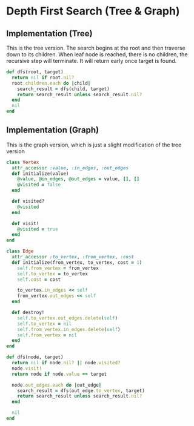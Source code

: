 # Depth First Search (Tree & Graph)

## Implementation (Tree)
This is the tree version. The search begins at the root and then traverse
down to its children. When leaf node is reached, there is no children, the
recursive step will terminate. It will return early once target is found.
``` ruby
def dfs(root, target)
  return nil if root.nil?
  root.children.each do |child|
    search_result = dfs(child, target)
    return search_result unless search_result.nil?
  end
  nil
end
```

## Implementation (Graph)
This is the graph version, which is just a slight modification of the tree
version
``` ruby
class Vertex
  attr_accessor :value, :in_edges, :out_edges
  def initialize(value)
    @value, @in_edges, @out_edges = value, [], []
    @visited = false
  end

  def visited?
    @visited
  end

  def visit!
    @visited = true
  end
end

class Edge
  attr_accessor :to_vertex, :from_vertex, :cost
  def initialize(from_vertex, to_vertex, cost = 1)
    self.from_vertex = from_vertex
    self.to_vertex = to_vertex
    self.cost = cost

    to_vertex.in_edges << self
    from_vertex.out_edges << self
  end

  def destroy!
    self.to_vertex.out_edges.delete(self)
    self.to_vertex = nil
    self.from_vertex.in_edges.delete(self)
    self.from_vertex = nil
  end
end

def dfs(node, target)
  return nil if node.nil? || node.visited?
  node.visit!
  return node if node.value == target

  node.out_edges.each do |out_edge|
    search_result = dfs(out_edge.to_vertex, target)
    return search_result unless search_result.nil?
  end

  nil
end
```
